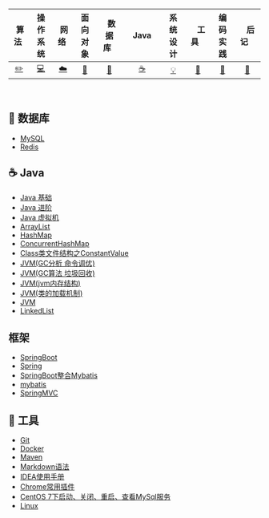 <br>

| &nbsp;算法&nbsp; | 操作系统 | &nbsp;网络&nbsp;|面向对象| &nbsp;&nbsp;数据库&nbsp;&nbsp;|&nbsp;&nbsp;&nbsp;Java&nbsp;&nbsp;&nbsp;|         系统设计| &nbsp;&nbsp;&nbsp;工具&nbsp;&nbsp;&nbsp; |编码实践| &nbsp;&nbsp;&nbsp;后记&nbsp;&nbsp;&nbsp; |
| :---: | :----: | :---: | :----: | :----: | :----: | :----: | :----: | :----: | :----: |
| [:pencil2:](#pencil2-算法) | [:computer:](#computer-操作系统) | [:cloud:](#cloud-网络) | [:art:](#art-面向对象) | [:floppy_disk:](#floppy_disk-数据库) |[:coffee:](#coffee-java)| [:bulb:](#bulb-系统设计) |[:wrench:](#wrench-工具)| [:watermelon:](#watermelon-编码实践) |[:memo:](#memo-后记)|

<br>

## :floppy_disk: 数据库

- [MySQL](https://github.com/zhangdanan/JavaNotes/blob/master/%E6%95%B0%E6%8D%AE%E5%BA%93/mysql.md)
- [Redis](https://github.com/zhangdanan/JavaNotes/blob/master/%E6%95%B0%E6%8D%AE%E5%BA%93/redis.md)

## :coffee: Java

- [Java 基础](https://github.com/zhangdanan/JavaNotes/blob/master/Java/java.md)
- [Java 进阶](https://github.com/zhangdanan/JavaNotes/blob/master/Java/java%E8%BF%9B%E9%98%B6.md)
- [Java 虚拟机](https://github.com/zhangdanan/JavaNotes/blob/master/Java/JVM.md)
- [ArrayList](https://github.com/zhangdanan/JavaNotes/blob/master/Java/ArrayList.md)
- [HashMap](https://github.com/zhangdanan/JavaNotes/blob/master/Java/HashMap.md)
- [ConcurrentHashMap](https://github.com/zhangdanan/JavaNotes/blob/master/Java/ConcurrentHashMap.md)
- [Class类文件结构之ConstantValue](https://github.com/zhangdanan/JavaNotes/blob/master/Java/Class%E7%B1%BB%E6%96%87%E4%BB%B6%E7%BB%93%E6%9E%84%E4%B9%8BConstantValue.md)
- [JVM(GC分析 命令调优)](https://github.com/zhangdanan/JavaNotes/blob/master/Java/JVM(GC%E5%88%86%E6%9E%90%20%E5%91%BD%E4%BB%A4%E8%B0%83%E4%BC%98).md)
- [JVM(GC算法 垃圾回收)](https://github.com/zhangdanan/JavaNotes/blob/master/Java/JVM(GC%E7%AE%97%E6%B3%95%20%E5%9E%83%E5%9C%BE%E5%9B%9E%E6%94%B6).md)
- [JVM(jvm内存结构)](https://github.com/zhangdanan/JavaNotes/blob/master/Java/JVM(jvm%E5%86%85%E5%AD%98%E7%BB%93%E6%9E%84).md)
- [JVM(类的加载机制)](https://github.com/zhangdanan/JavaNotes/blob/master/Java/JVM(%E7%B1%BB%E7%9A%84%E5%8A%A0%E8%BD%BD%E6%9C%BA%E5%88%B6).md)
- [JVM](https://github.com/zhangdanan/JavaNotes/blob/master/Java/JVM.md)
- [LinkedList](https://github.com/zhangdanan/JavaNotes/blob/master/Java/linkedList.md)

## 框架

- [SpringBoot](https://github.com/zhangdanan/JavaNotes/blob/master/%E6%A1%86%E6%9E%B6/springboot.md)
- [Spring](https://github.com/zhangdanan/JavaNotes/blob/master/%E6%A1%86%E6%9E%B6/spring.md)
- [SpringBoot整合Mybatis](https://github.com/zhangdanan/JavaNotes/blob/master/%E6%A1%86%E6%9E%B6/SpringBoot%2BMybatis.md)
- [mybatis](https://github.com/zhangdanan/JavaNotes/blob/master/%E6%A1%86%E6%9E%B6/mybatis.md)
- [SpringMVC](https://github.com/zhangdanan/JavaNotes/blob/master/%E6%A1%86%E6%9E%B6/springmvc.md)

## :wrench: 工具 

- [Git](https://github.com/zhangdanan/JavaNotes/blob/master/%E5%B7%A5%E5%85%B7/git.md)
- [Docker](https://github.com/zhangdanan/JavaNotes/blob/master/%E5%B7%A5%E5%85%B7/docker.md)
- [Maven](https://github.com/zhangdanan/JavaNotes/blob/master/%E5%B7%A5%E5%85%B7/Maven.md)
- [Markdown语法](https://github.com/zhangdanan/JavaNotes/blob/master/%E5%B7%A5%E5%85%B7/markdown.md)
- [IDEA使用手册](https://github.com/zhangdanan/JavaNotes/blob/master/%E5%B7%A5%E5%85%B7/idea.md)
- [Chrome常用插件](https://github.com/zhangdanan/JavaNotes/blob/master/%E5%B7%A5%E5%85%B7/Chrome%E6%8F%92%E4%BB%B6.md)
- [CentOS 7下启动、关闭、重启、查看MySql服务](https://github.com/zhangdanan/JavaNotes/blob/master/%E5%B7%A5%E5%85%B7/CentOS%207%E4%B8%8B%E5%90%AF%E5%8A%A8%E3%80%81%E5%85%B3%E9%97%AD%E3%80%81%E9%87%8D%E5%90%AF%E3%80%81%E6%9F%A5%E7%9C%8BMySQL%E6%9C%8D%E5%8A%A1.md)
- [Linux](https://github.com/zhangdanan/JavaNotes/blob/master/%E5%B7%A5%E5%85%B7/linux.md)


